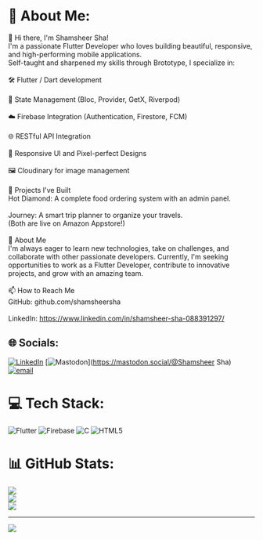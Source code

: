 # 💫 About Me:
👋 Hi there, I'm Shamsheer Sha!<br>I'm a passionate Flutter Developer who loves building beautiful, responsive, and high-performing mobile applications.<br>Self-taught and sharpened my skills through Brototype, I specialize in:<br><br>🛠️ Flutter / Dart development<br><br>🧩 State Management (Bloc, Provider, GetX, Riverpod)<br><br>☁️ Firebase Integration (Authentication, Firestore, FCM)<br><br>🌐 RESTful API Integration<br><br>🎨 Responsive UI and Pixel-perfect Designs<br><br>🖼️ Cloudinary for image management<br><br>🚀 Projects I've Built<br>Hot Diamond: A complete food ordering system with an admin panel.<br><br>Journey: A smart trip planner to organize your travels.<br>(Both are live on Amazon Appstore!)<br><br>💬 About Me<br>I'm always eager to learn new technologies, take on challenges, and collaborate with other passionate developers. Currently, I'm seeking opportunities to work as a Flutter Developer, contribute to innovative projects, and grow with an amazing team.<br><br>📫 How to Reach Me<br>GitHub: github.com/shamsheersha<br><br>LinkedIn: https://www.linkedin.com/in/shamsheer-sha-088391297/


## 🌐 Socials:
[![LinkedIn](https://img.shields.io/badge/LinkedIn-%230077B5.svg?logo=linkedin&logoColor=white)](https://linkedin.com/in/https://www.linkedin.com/in/shamsheer-sha-088391297/) [![Mastodon](https://img.shields.io/badge/-MASTODON-%232B90D9?logo=mastodon&logoColor=white)](https://mastodon.social/@Shamsheer Sha) [![email](https://img.shields.io/badge/Email-D14836?logo=gmail&logoColor=white)](mailto:shamsheersha567@gmail.com) 

# 💻 Tech Stack:
![Flutter](https://img.shields.io/badge/Flutter-%2302569B.svg?style=for-the-badge&logo=Flutter&logoColor=white) ![Firebase](https://img.shields.io/badge/firebase-a08021?style=for-the-badge&logo=firebase&logoColor=ffcd34) ![C](https://img.shields.io/badge/c-%2300599C.svg?style=for-the-badge&logo=c&logoColor=white) ![HTML5](https://img.shields.io/badge/html5-%23E34F26.svg?style=for-the-badge&logo=html5&logoColor=white)
# 📊 GitHub Stats:
![](https://github-readme-stats.vercel.app/api?username=shamsheersha&theme=dark&hide_border=false&include_all_commits=false&count_private=false)<br/>
![](https://nirzak-streak-stats.vercel.app/?user=shamsheersha&theme=dark&hide_border=false)<br/>
![](https://github-readme-stats.vercel.app/api/top-langs/?username=shamsheersha&theme=dark&hide_border=false&include_all_commits=false&count_private=false&layout=compact)

---
[![](https://visitcount.itsvg.in/api?id=shamsheersha&icon=0&color=0)](https://visitcount.itsvg.in)

<!-- Proudly created with GPRM ( https://gprm.itsvg.in ) -->
